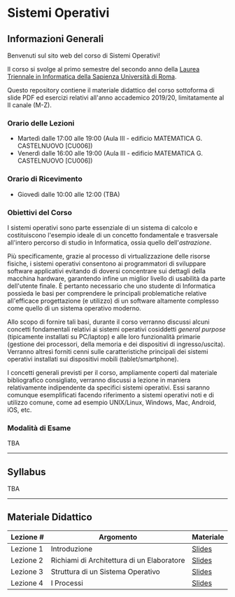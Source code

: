 # Sistemi Operativi

## Informazioni Generali

Benvenuti sul sito web del corso di Sistemi Operativi!

Il corso si svolge al primo semestre del secondo anno della [Laurea Triennale in Informatica della Sapienza Università di Roma](https://www.studiareinformatica.uniroma1.it/laurea).

Questo repository contiene il materiale didattico del corso sottoforma di slide PDF ed esercizi relativi all'anno accademico 2019/20, limitatamente al II canale (M-Z).

### Orario delle Lezioni
- Martedì dalle 17:00 alle 19:00 (Aula III - edificio MATEMATICA G. CASTELNUOVO [CU006])
- Venerdì dalle 16:00 alle 19:00 (Aula III - edificio MATEMATICA G. CASTELNUOVO [CU006])

### Orario di Ricevimento
- Giovedì dalle 10:00 alle 12:00 (TBA)

### Obiettivi del Corso
I sistemi operativi sono parte essenziale di un sistema di calcolo e costituiscono l'esempio ideale di un concetto fondamentale e trasversale all'intero percorso di studio in Informatica, ossia quello dell'_astrazione_. 

Più specificamente, grazie al processo di virtualizzazione delle risorse fisiche, i sistemi operativi consentono ai programmatori di sviluppare software applicativi evitando di doversi concentrare sui dettagli della macchina hardware, garantendo infine un miglior livello di usabilità da parte dell'utente finale. È pertanto necessario che uno studente di Informatica possieda le basi per comprendere le principali problematiche relative all'efficace progettazione (e utilizzo) di un software altamente complesso come quello di un sistema operativo moderno.

Allo scopo di fornire tali basi, durante il corso verranno discussi alcuni concetti fondamentali relativi ai sistemi operativi cosiddetti _general purpose_ (tipicamente installati su PC/laptop) e alle loro funzionalità primarie (gestione dei processori, della memoria e dei dispositivi di ingresso/uscita). Verranno altresì forniti cenni sulle caratteristiche principali dei sistemi operativi installati sui dispositivi mobili (tablet/smartphone).

I concetti generali previsti per il corso, ampliamente coperti dal materiale bibliografico consigliato, verranno discussi a lezione in maniera relativamente indipendente da specifici sistemi operativi. Essi saranno comunque esemplificati facendo riferimento a sistemi operativi noti e di utilizzo comune, come ad esempio UNIX/Linux, Windows, Mac, Android, iOS, etc.

### Modalità di Esame
TBA

<hr>

## Syllabus
TBA

<hr>

## Materiale Didattico

| Lezione \# | Argomento                                     | Materiale      | 
|------------|-----------------------------------------------|----------------|
| Lezione 1  | Introduzione                                  | [Slides](https://github.com/gtolomei/operating-systems/blob/master/lectures/slides/Lecture_01_Intro.pdf)                |
| Lezione 2  | Richiami di Architettura di un Elaboratore    | [Slides](https://github.com/gtolomei/operating-systems/blob/master/lectures/slides/Lecture_02_OS_And_Computer_Architecture.pdf)               |
| Lezione 3  | Struttura di un Sistema Operativo             | [Slides](https://github.com/gtolomei/operating-systems/blob/master/lectures/slides/Lecture_03_OS_Structure.pdf)               |
| Lezione 4  | I Processi                                    | [Slides](https://github.com/gtolomei/operating-systems/blob/master/lectures/slides/Lecture_04_Processes.pdf)               |
